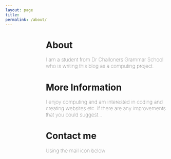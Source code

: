 ```yaml
---
layout: page
title:
permalink: /about/
---
```

<h1 style="margin-left: 25%;">About</h1>

<p style="font-size:16px;font-weight: 100; margin-left: 25%;">I am a student from Dr Challoners Grammar School who is writing this blog as a computing project.<p/>

<h1 style="margin-left: 25%;">More Information</h1>

<p style="font-weight: 100; font-size:16px; margin-left: 25%;">I enjoy computing and am interested in coding and creating websites etc. If there are any improvements that you could suggest...</p>

<h1 style="margin-left: 25%;">Contact me</h1>

<p style="font-weight: 100; font-size:16px; margin-left: 25%;">Using the mail icon below</p>
